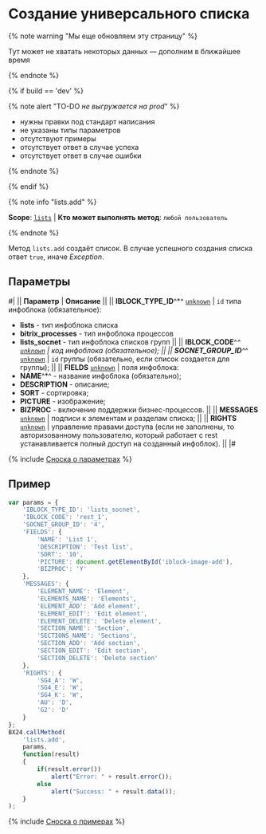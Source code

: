 # Создание универсального списка

{% note warning "Мы еще обновляем эту страницу" %}

Тут может не хватать некоторых данных — дополним в ближайшее время

{% endnote %}

{% if build == 'dev' %}

{% note alert "TO-DO _не выгружается на prod_" %}

- нужны правки под стандарт написания
- не указаны типы параметров
- отсутствуют примеры
- отсутствует ответ в случае успеха
- отсутствует ответ в случае ошибки

{% endnote %}

{% endif %}

{% note info "lists.add" %}

**Scope**: [`lists`](../../scopes/permissions.md) | **Кто может выполнять метод**: `любой пользователь`

{% endnote %}

Метод `lists.add` создаёт список. В случае успешного создания списка ответ `true`, иначе *Exception*.

## Параметры

#|
|| **Параметр** | **Описание** ||
|| **IBLOCK_TYPE_ID**^*^
[`unknown`](../../data-types.md) | `id` типа инфоблока (обязательное):
- **lists** - тип инфоблока списка
- **bitrix_processes** - тип инфоблока процессов
- **lists_socnet** - тип инфоблока списков групп ||
|| **IBLOCK_CODE**^*^
[`unknown`](../../data-types.md) | код инфоблока (обязательное); ||
|| **SOCNET_GROUP_ID**^*^
[`unknown`](../../data-types.md) | `id` группы (обязательно, если список создается для группы); ||
|| **FIELDS**
[`unknown`](../../data-types.md) | поля инфоблока:
- **NAME**^*^ - название инфоблока (обязательно);
- **DESCRIPTION** - описание;
- **SORT** - сортировка;
- **PICTURE** - изображение;
- **BIZPROC** - включение поддержки бизнес-процессов. ||
|| **MESSAGES**
[`unknown`](../../data-types.md) | подписи к элементам и разделам списка; ||
|| **RIGHTS**
[`unknown`](../../data-types.md) | управление правами доступа (если не заполнены, то авторизованному пользователю, который работает с rest устанавливается полный доступ на созданный инфоблок). ||
|#

{% include [Сноска о параметрах](../../../_includes/required.md) %}

## Пример

```js
var params = {
    'IBLOCK_TYPE_ID': 'lists_socnet',
    'IBLOCK_CODE': 'rest_1',
    'SOCNET_GROUP_ID': '4',
    'FIELDS': {
        'NAME': 'List 1',
        'DESCRIPTION': 'Test list',
        'SORT': '10',
        'PICTURE': document.getElementById('iblock-image-add'),
        'BIZPROC': 'Y'
    },
    'MESSAGES': {
        'ELEMENT_NAME': 'Element',
        'ELEMENTS_NAME': 'Elements',
        'ELEMENT_ADD': 'Add element',
        'ELEMENT_EDIT': 'Edit element',
        'ELEMENT_DELETE': 'Delete element',
        'SECTION_NAME': 'Section',
        'SECTIONS_NAME': 'Sections',
        'SECTION_ADD': 'Add section',
        'SECTION_EDIT': 'Edit section',
        'SECTION_DELETE': 'Delete section'
    },
    'RIGHTS': {
        'SG4_A': 'W',
        'SG4_E': 'W',
        'SG4_K': 'W',
        'AU': 'D',
        'G2': 'D'
    }
};
BX24.callMethod(
    'lists.add',
    params,
    function(result)
    {
        if(result.error())
            alert("Error: " + result.error());
        else
            alert("Success: " + result.data());
    }
);
```

{% include [Сноска о примерах](../../../_includes/examples.md) %}